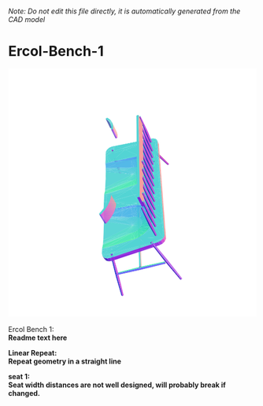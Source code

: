###### Note: Do not edit this file directly, it is automatically generated from the CAD model

# Ercol-Bench-1

![](/project.svg)

Ercol Bench 1:<strong><br>Readme text here


Linear Repeat:<strong><br>Repeat geometry in a straight line


seat 1:<strong><br>Seat width distances are not well designed, will probably break if changed.


